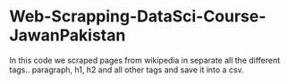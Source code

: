 # Web-Scrapping-DataSci-Course-JawanPakistan

In this code we scraped pages from wikipedia in separate all the different tags.. paragraph, h1, h2 and all other tags and save it into a csv.
